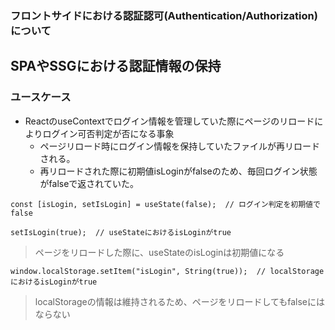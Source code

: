 ### フロントサイドにおける認証認可(Authentication/Authorization)について

## SPAやSSGにおける認証情報の保持
### ユースケース
* ReactのuseContextでログイン情報を管理していた際にページのリロードによりログイン可否判定が否になる事象
  * ページリロード時にログイン情報を保持していたファイルが再リロードされる。
  * 再リロードされた際に初期値isLoginがfalseのため、毎回ログイン状態がfalseで返されていた。
```
const [isLogin, setIsLogin] = useState(false);  // ログイン判定を初期値でfalse

setIsLogin(true);  // useStateにおけるisLoginがtrue
```
> ページをリロードした際に、useStateのisLoginは初期値になる

```
window.localStorage.setItem("isLogin", String(true));  // localStorageにおけるisLoginがtrue
```
> localStorageの情報は維持されるため、ページをリロードしてもfalseにはならない
